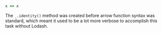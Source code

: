 ```javascript
x => x
```

The `_.identity()` method was created before arrow function syntax was standard, which meant it used to be a lot more verbose to accomplish this task without Lodash.
